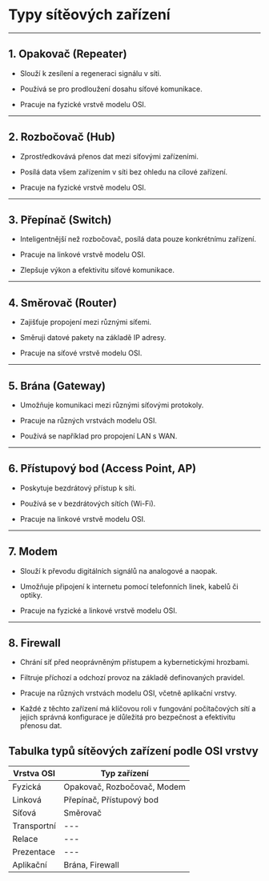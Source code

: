 # Typy sítěových zařízení
***
## 1. Opakovač (Repeater)

* Slouží k zesílení a regeneraci signálu v síti.

* Používá se pro prodloužení dosahu síťové komunikace.

* Pracuje na fyzické vrstvě modelu OSI.
--- 
## 2. Rozbočovač (Hub)

* Zprostředkovává přenos dat mezi síťovými zařízeními.

* Posílá data všem zařízením v síti bez ohledu na cílové zařízení.

* Pracuje na fyzické vrstvě modelu OSI.
---
## 3. Přepínač (Switch)

* Inteligentnější než rozbočovač, posílá data pouze konkrétnímu zařízení.

* Pracuje na linkové vrstvě modelu OSI.

* Zlepšuje výkon a efektivitu síťové komunikace.
---
## 4. Směrovač (Router)

* Zajišťuje propojení mezi různými síťemi.

* Směruji datové pakety na základě IP adresy.

* Pracuje na síťové vrstvě modelu OSI.
---
## 5. Brána (Gateway)

* Umožňuje komunikaci mezi různými síťovými protokoly.

* Pracuje na různých vrstvách modelu OSI.

* Používá se například pro propojení LAN s WAN.
---
## 6. Přístupový bod (Access Point, AP)

* Poskytuje bezdrátový přístup k síti.

* Používá se v bezdrátových sítích (Wi-Fi).

* Pracuje na linkové vrstvě modelu OSI.
---
## 7. Modem

* Slouží k převodu digitálních signálů na analogové a naopak.

* Umožňuje připojení k internetu pomocí telefonních linek, kabelů či optiky.

* Pracuje na fyzické a linkové vrstvě modelu OSI.
---
## 8. Firewall

* Chrání síť před neoprávněným přístupem a kybernetickými hrozbami.

* Filtruje příchozí a odchozí provoz na základě definovaných pravidel.

* Pracuje na různých vrstvách modelu OSI, včetně aplikační vrstvy.

* Každé z těchto zařízení má klíčovou roli v fungování počítačových sítí a jejich správná konfigurace je důležitá pro bezpečnost a efektivitu přenosu dat.

## Tabulka typů sítěových zařízení podle OSI vrstvy

| Vrstva OSI       | Typ zařízení         |
|-----------------|----------------------|
| Fyzická         | Opakovač, Rozbočovač, Modem |
| Linková         | Přepínač, Přístupový bod |
| Síťová         | Směrovač |
| Transportní     | --- |
| Relace          | --- |
| Prezentace      | --- |
| Aplikační      | Brána, Firewall |